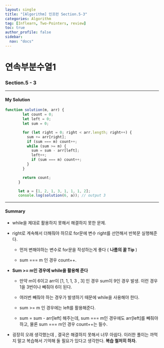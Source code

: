 ```yaml
---
layout: single
title: "[Algorithm] 인프런 Section.5-3"
categories: Algorithm
tag: [Inflearn, Two-Pointers, review]
toc: true
author_profile: false
sidebar:
  nav: "docs"
---
```


# 연속부분수열1

### Section.5 - 3

---

#### My Solution

```javascript
function solution(m, arr) {
        let count = 0;
        let left = 0;
        let sum = 0;

        for (let right = 0; right < arr.length; right++) {
          sum += arr[right];
          if (sum === m) count++;
          while (sum >= m) {
            sum = sum - arr[left];
            left++;
            if (sum === m) count++;
          }
        }

        return count;
      }

      let a = [1, 2, 1, 3, 1, 1, 1, 2];
      console.log(solution(6, a)); // output 3
```

---

#### Summary

- while을 제대로 활용하지 못해서 해결하지 못한 문제.
  
  
- right로 계속해서 더해줘야 하므로 for문에 변수 right를 선언해서 반복문 실행해준다.

  - 먼저 변해야하는 변수로 for문을 작성하는게 좋다 ( **나름의 꿀 Tip** )
  
  - sum === m 인 경우 count++.

- **Sum >= m인 경우에 while을 활용해 준다**

  - 만약 m이 6이고 arr이 [1, 1, 1, 3 , 3] 인 경우 sum이 9인 경우 발생. 이런 경우 1을 3번이나 빼줘야 6이 된다.
  - 여러번 빼줘야 하는 경우가 발생하기 때문에 while을 사용해야 한다. 
  
  - sum >= m 인 경우에는 left를 활용해준다.
  - sum = sum - arr[left] 해주는데, sum  === m인 경우에도 arr[left]를 빼줘야 하고, 물론 sum === m인 경우 count++는 필수.
    
  
- 굉장히 오래 생각했는데 , 결국은 해결하지 못해서 너무 아쉽다. 이러한 풀이는 까먹지 말고 복습해서 기억해 둘 필요가 있다고 생각한다. **복습 철저히 하자.**
